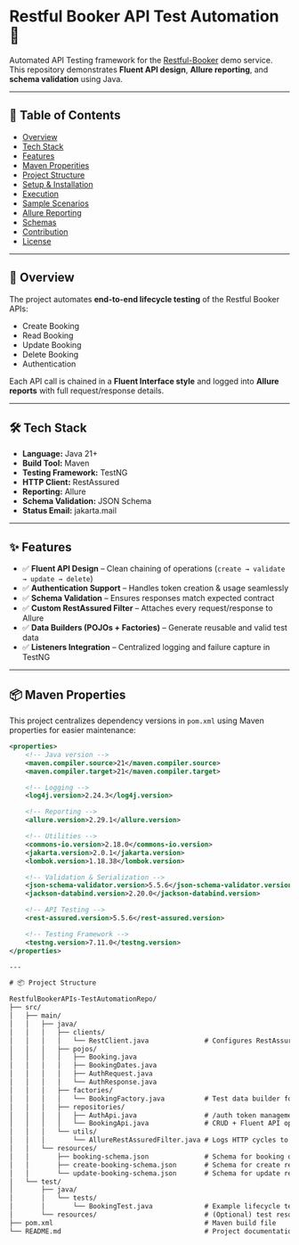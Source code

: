 # Restful Booker API Test Automation 🚀

Automated API Testing framework for the [Restful-Booker](https://restful-booker.herokuapp.com/) demo service.  
This repository demonstrates **Fluent API design**, **Allure reporting**, and **schema validation** using Java.

---

## 📖 Table of Contents
- [Overview](#overview)
- [Tech Stack](#tech-stack)
- [Features](#features)
- [Maven Properities](#Maven-Propertiese)
- [Project Structure](#project-structure)
- [Setup & Installation](#setup--installation)
- [Execution](#execution)
- [Sample Scenarios](#sample-scenarios)
- [Allure Reporting](#allure-reporting)
- [Schemas](#schemas)
- [Contribution](#contribution)
- [License](#license)

---

## 🔎 Overview

The project automates **end-to-end lifecycle testing** of the Restful Booker APIs:
- Create Booking
- Read Booking
- Update Booking
- Delete Booking
- Authentication

Each API call is chained in a **Fluent Interface style** and logged into **Allure reports** with full request/response details.

---

## 🛠 Tech Stack

- **Language:** Java 21+
- **Build Tool:** Maven
- **Testing Framework:** TestNG
- **HTTP Client:** RestAssured
- **Reporting:** Allure
- **Schema Validation:** JSON Schema
- **Status Email:** jakarta.mail 

---

## ✨ Features

- ✅ **Fluent API Design** – Clean chaining of operations (`create → validate → update → delete`)  
- ✅ **Authentication Support** – Handles token creation & usage seamlessly  
- ✅ **Schema Validation** – Ensures responses match expected contract  
- ✅ **Custom RestAssured Filter** – Attaches every request/response to Allure  
- ✅ **Data Builders (POJOs + Factories)** – Generate reusable and valid test data  
- ✅ **Listeners Integration** – Centralized logging and failure capture in TestNG  

---
## 📦 Maven Properties

This project centralizes dependency versions in `pom.xml` using Maven properties for easier maintenance:

```xml
<properties>
    <!-- Java version -->
    <maven.compiler.source>21</maven.compiler.source>
    <maven.compiler.target>21</maven.compiler.target>

    <!-- Logging -->
    <log4j.version>2.24.3</log4j.version>

    <!-- Reporting -->
    <allure.version>2.29.1</allure.version>

    <!-- Utilities -->
    <commons-io.version>2.18.0</commons-io.version>
    <jakarta.version>2.0.1</jakarta.version>
    <lombok.version>1.18.38</lombok.version>

    <!-- Validation & Serialization -->
    <json-schema-validator.version>5.5.6</json-schema-validator.version>
    <jackson-databind.version>2.20.0</jackson-databind.version>

    <!-- API Testing -->
    <rest-assured.version>5.5.6</rest-assured.version>

    <!-- Testing Framework -->
    <testng.version>7.11.0</testng.version>
</properties>

---

# 📦 Project Structure

RestfulBookerAPIs-TestAutomationRepo/
├── src/
│   ├── main/
│   │   ├── java/
│   │   │   ├── clients/
│   │   │   │   └── RestClient.java              # Configures RestAssured + Allure filter
│   │   │   ├── pojos/
│   │   │   │   ├── Booking.java
│   │   │   │   ├── BookingDates.java
│   │   │   │   ├── AuthRequest.java
│   │   │   │   └── AuthResponse.java
│   │   │   ├── factories/
│   │   │   │   └── BookingFactory.java          # Test data builder for Bookings
│   │   │   ├── repositories/
│   │   │   │   ├── AuthApi.java                 # /auth token management
│   │   │   │   └── BookingApi.java              # CRUD + Fluent API operations
│   │   │   └── utils/
│   │   │       └── AllureRestAssuredFilter.java # Logs HTTP cycles to Allure
│   │   └── resources/
│   │       ├── booking-schema.json              # Schema for booking object
│   │       ├── create-booking-schema.json       # Schema for create response
│   │       └── update-booking-schema.json       # Schema for update response
│   └── test/
│       ├── java/
│       │   └── tests/
│       │       └── BookingTest.java             # Example lifecycle test scenario
│       └── resources/                           # (Optional) test resources
├── pom.xml                                      # Maven build file
└── README.md                                    # Project documentation


